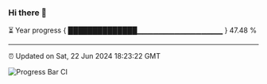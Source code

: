 ### Hi there 👋

⏳ Year progress { ██████████████▁▁▁▁▁▁▁▁▁▁▁▁▁▁▁▁ } 47.48 %

---

⏰ Updated on Sat, 22 Jun 2024 18:23:22 GMT

![Progress Bar CI](https://github.com/ZhaoGui/ZhaoGui/workflows/Progress%20Bar%20CI/badge.svg)
